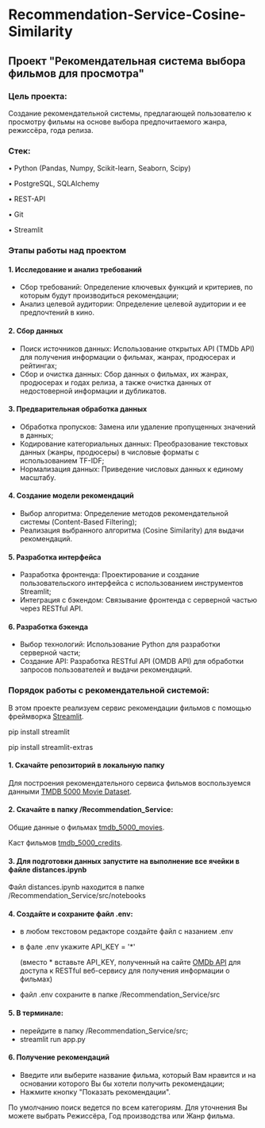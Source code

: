 # Recommendation-Service-Cosine-Similarity

## Проект "Рекомендательная система выбора фильмов для просмотра"

### Цель проекта:
Создание рекомендательной системы, предлагающей пользователю к просмотру фильмы на основе выбора предпочитаемого жанра, режиссёра, года релиза.

### Стек:
• Python (Pandas, Numpy, Scikit-learn, Seaborn, Scipy)

• PostgreSQL, SQLAlchemy

• REST-API

• Git

• Streamlit

### Этапы работы над проектом
#### 1. Исследование и анализ требований
- Сбор требований: Определение ключевых функций и критериев, по которым будут производиться рекомендации;
- Анализ целевой аудитории: Определение целевой аудитории и ее предпочтений в кино.

#### 2. Сбор данных
- Поиск источников данных: Использование открытых API (TMDb API) для получения информации о фильмах, жанрах, продюсерах и рейтингах;
- Сбор и очистка данных: Сбор данных о фильмах, их жанрах, продюсерах и годах релиза, а также очистка данных от недостоверной информации и дубликатов.

#### 3. Предварительная обработка данных
- Обработка пропусков: Замена или удаление пропущенных значений в данных;
- Кодирование категориальных данных: Преобразование текстовых данных (жанры, продюсеры) в числовые форматы с использованием TF-IDF;
- Нормализация данных: Приведение числовых данных к единому масштабу.

#### 4. Создание модели рекомендаций
- Выбор алгоритма: Определение методов рекомендательной системы (Content-Based Filtering);
- Реализация выбранного алгоритма (Cosine Similarity) для выдачи рекомендаций.

#### 5. Разработка интерфейса
- Разработка фронтенда: Проектирование и создание пользовательского интерфейса с использованием инструментов Streamlit;
- Интеграция с бэкендом: Связывание фронтенда с серверной частью через RESTful API.

#### 6. Разработка бэкенда
- Выбор технологий: Использование Python для разработки серверной части;
- Создание API: Разработка RESTful API (OMDB API) для обработки запросов пользователей и выдачи рекомендаций.

### Порядок работы с рекомендательной системой:

В этом проекте реализуем сервис рекомендации фильмов с помощью фреймворка [Streamlit](https://streamlit.io/).

pip install streamlit

pip install streamlit-extras

#### 1. Скачайте репозиторий в локальную папку
Для построения рекомендательного сервиса фильмов воспользуемся данными [TMDB 5000 Movie Dataset](https://www.kaggle.com/datasets/tmdb/tmdb-movie-metadata).
#### 2. Скачайте в папку /Recommendation_Service:
Общие данные о фильмах [tmdb_5000_movies](https://files.sberdisk.ru/s/te4QbzdxKgsFQXA).

Каст фильмов [tmdb_5000_credits](https://files.sberdisk.ru/s/H9oRuXQt5mFz3T9).
#### 3. Для подготовки данных запустите на выполнение все ячейки в файле distances.ipynb

Файл distances.ipynb находится  в папке /Recommendation_Service/src/notebooks
#### 4. Создайте и сохраните файл .env:
- в любом текстовом редакторе создайте файл с назанием .env
- в фале .env укажите API_KEY = '*'

  (вместо * вставьте API_KEY, полученный на сайте [OMDb API](https://www.omdbapi.com) для доступа к RESTful веб-сервису для получения информации о фильмах)
- файл .env сохраните в папке /Recommendation_Service/src
#### 5. В терминале:
- перейдите в папку /Recommendation_Service/src;
- streamlit run app.py
#### 6. Получение рекомендаций
- Введите или выберите название фильма, который Вам нравится и на основании которого Вы бы хотели получить рекомендации;
- Нажмите кнопку "Показать рекомендации".

По умолчанию поиск ведется по всем категориям. Для уточнения Вы можете выбрать Режиссёра, Год производства или Жанр фильма.
